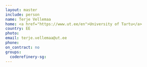 ```yaml
---
layout: master
include: person
name: Terje Vellemaa
home: <a href="https://www.ut.ee/en">University of Tartu</a>
country: EE
photo:
email: terje.vellemaa@ut.ee
phone:
on_contract: no
groups:
  coderefinery-sg:
---
```

